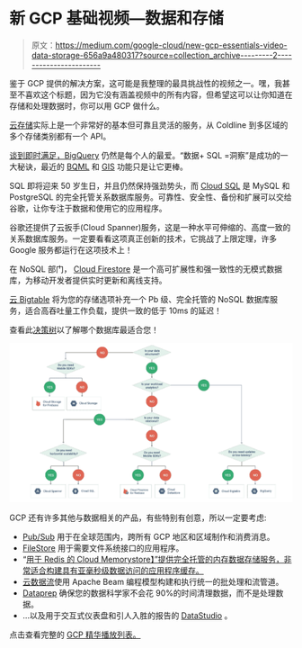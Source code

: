 # 新 GCP 基础视频—数据和存储

> 原文：<https://medium.com/google-cloud/new-gcp-essentials-video-data-storage-656a9a480317?source=collection_archive---------2----------------------->

鉴于 GCP 提供的解决方案，这可能是我整理的最具挑战性的视频之一。嘿，我甚至不喜欢这个标题，因为它没有涵盖视频中的所有内容，但希望这可以让你知道在存储和处理数据时，你可以用 GCP 做什么。

[云存储](https://cloud.google.com/storage/)实际上是一个非常好的基本但可靠且灵活的服务，从 Coldline 到多区域的多个存储类别都有一个 API。

[谈到即时满足，BigQuery](https://cloud.google.com/bigquery/) 仍然是每个人的最爱。“数据+ SQL =洞察”是成功的一大秘诀，最近的 [BQML](https://cloud.google.com/bigquery-ml/docs/bigqueryml-intro/) 和 [GIS](https://cloud.google.com/bigquery/docs/gis-intro) 功能只是让它更棒。

SQL 即将迎来 50 岁生日，并且仍然保持强劲势头，而 [Cloud SQL](https://cloud.google.com/sql/) 是 MySQL 和 PostgreSQL 的完全托管关系数据库服务。可靠性、安全性、备份和扩展可以交给谷歌，让你专注于数据和使用它的应用程序。

谷歌还提供了云扳手(Cloud Spanner)服务，这是一种水平可伸缩的、高度一致的关系数据库服务。一定要看看这项真正创新的技术，它挑战了上限定理，许多 Google 服务都运行在这项技术上！

在 NoSQL 部门， [Cloud Firestore](https://cloud.google.com/firestore/) 是一个高可扩展性和强一致性的无模式数据库，为移动开发者提供实时更新和离线支持。

[云 Bigtable](https://cloud.google.com/bigtable/) 将为您的存储选项补充一个 Pb 级、完全托管的 NoSQL 数据库服务，适合高吞吐量工作负载，提供一致的低于 10ms 的延迟！

查看此[决策树](https://grumpygrace.dev/posts/gcp-flowcharts/#what-storage-type)以了解哪个数据库最适合您！

[![](img/3aac6feb0b72c416e71560391581b484.png)](https://grumpygrace.dev/posts/gcp-flowcharts/#what-storage-type)

GCP 还有许多其他与数据相关的产品，有些特别有创意，所以一定要考虑:

*   [Pub/Sub](https://cloud.google.com/pubsub/) 用于在全球范围内，跨所有 GCP 地区和区域制作和消费消息。
*   [FileStore](https://cloud.google.com/filestore) 用于需要文件系统接口的应用程序。
*   “[用于 Redis 的 Cloud Memorystore】”提供完全托管的内存数据存储服务，非常适合构建具有亚毫秒级数据访问的应用程序缓存。](https://cloud.google.com/memorystore/)
*   [云数据流](https://cloud.google.com/dataflow/)使用 Apache Beam 编程模型构建和执行统一的批处理和流管道。
*   [Dataprep](https://cloud.google.com/dataprep/) 确保您的数据科学家不会花 90%的时间清理数据，而不是处理数据。
*   …以及用于交互式仪表盘和引人入胜的报告的 [DataStudio](https://datastudio.google.com/navigation/reporting) 。

点击查看完整的 [GCP 精华播放列表。](http://goo.gle/2w9xfHR)